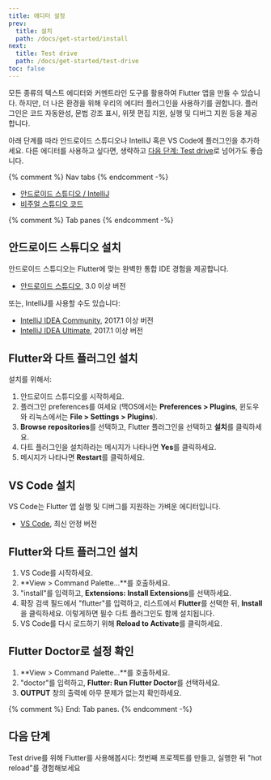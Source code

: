 ```yaml
---
title: 에디터 설정
prev:
  title: 설치
  path: /docs/get-started/install
next:
  title: Test drive
  path: /docs/get-started/test-drive
toc: false
---
```


모든 종류의 텍스트 에디터와 커멘트라인 도구를 활용하여 Flutter 앱을 만들 수 있습니다.
하지만, 더 나은 환경을 위해 우리의 에디터 플러그인을 사용하기를 권합니다.
플러그인은 코드 자동완성, 문법 강조 표시, 위젯 편집 지원, 실행 및 디버그 지원 등을 제공합니다.

아래 단계를 따라 안드로이드 스튜디오나 IntelliJ 혹은 VS Code에 플러그인을 추가하세요.
다른 에디터를 사용하고 싶다면, 생략하고 [다음 단계: Test drive](/docs/get-started/test-drive)로 넘어가도 좋습니다.

{% comment %} Nav tabs {% endcomment -%}
<ul class="nav nav-tabs" id="editor-setup" role="tablist">
  <li class="nav-item">
    <a class="nav-link active" id="androidstudio-tab" href="#androidstudio" role="tab" aria-controls="androidstudio" aria-selected="true">안드로이드 스튜디오 / IntelliJ</a>
  </li>
  <li class="nav-item">
    <a class="nav-link" id="vscode-tab" href="#vscode" role="tab" aria-controls="vscode" aria-selected="false">비주얼 스튜디오 코드</a>
  </li>
</ul>

{% comment %} Tab panes {% endcomment -%}
<div class="tab-content">

<div class="tab-pane active" id="androidstudio" role="tabpanel" aria-labelledby="androidstudio-tab" markdown="1">

## 안드로이드 스튜디오 설치

안드로이드 스튜디오는 Flutter에 맞는 완벽한 통합 IDE 경험을 제공합니다.

* [안드로이드 스튜디오](https://developer.android.com/studio), 3.0 이상 버전

또는, IntelliJ를 사용할 수도 있습니다:

* [IntelliJ IDEA Community](https://www.jetbrains.com/idea/download/), 2017.1 이상 버전
* [IntelliJ IDEA Ultimate](https://www.jetbrains.com/idea/download/), 2017.1 이상 버전

## Flutter와 다트 플러그인 설치

설치를 위해서:

 1. 안드로이드 스튜디오를 시작하세요.
 1. 플러그인 preferences를 여세요 
    (맥OS에서는 **Preferences > Plugins**,
    윈도우와 리눅스에서는 **File > Settings > Plugins**).
 1. **Browse repositories**를 선택하고, Flutter 플러그인을 선택하고 **설치**를 클릭하세요.
 1. 다트 플러그인을 설치하라는 메시지가 나타나면 **Yes**를 클릭하세요.
 1. 메시지가 나타나면 **Restart**를 클릭하세요.

</div>
<div class="tab-pane" id="vscode" role="tabpanel" aria-labelledby="vscode-tab" markdown="1">

## VS Code 설치

VS Code는 Flutter 앱 실행 및 디버그를 지원하는 가벼운 에디터입니다.

* [VS Code](https://code.visualstudio.com/), 최신 안정 버전

## Flutter와 다트 플러그인 설치

 1. VS Code를 시작하세요.
 1. **View > Command Palette...**를 호출하세요.
 1. "install"를 입력하고, **Extensions: Install Extensions**를 선택하세요.
 1. 확장 검색 필드에서 "flutter"를 입력하고, 리스트에서 **Flutter**를 선택한 뒤, **Install**을 클릭하세요.
    이렇게하면 필수 다트 플러그인도 함께 설치됩니다.
 1. VS Code를 다시 로드하기 위해 **Reload to Activate**를 클릭하세요.

## Flutter Doctor로 설정 확인

 1. **View > Command Palette...**를 호출하세요.
 1. "doctor"를 입력하고, **Flutter: Run Flutter Doctor**를 선택하세요.
 1. **OUTPUT** 창의 출력에 아무 문제가 없는지 확인하세요.

</div>

</div>{% comment %} End: Tab panes. {% endcomment -%}

## 다음 단계

Test drive를 위해 Flutter를 사용해봅시다:
첫번째 프로젝트를 만들고, 실행한 뒤 "hot reload"를 경험해보세요 
